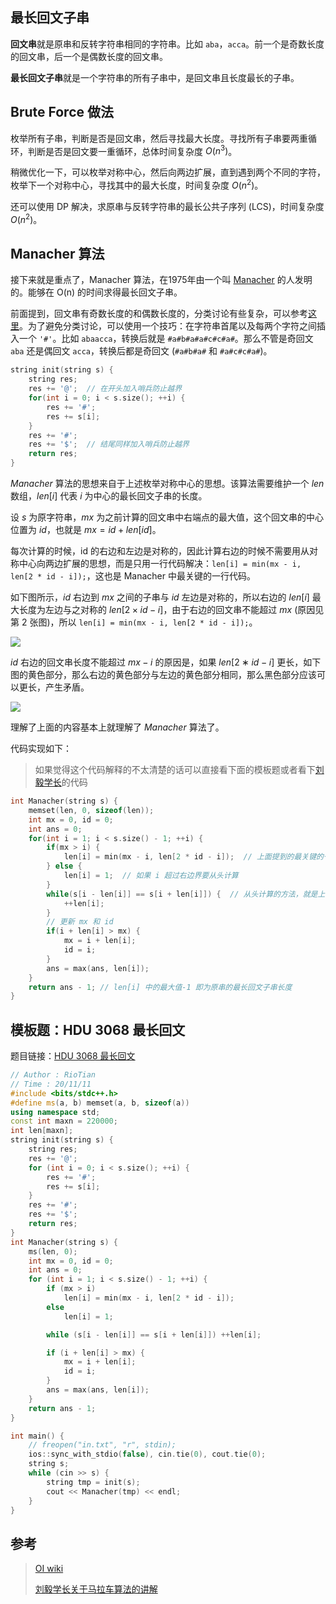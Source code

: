 ## 最长回文子串

**回文串**就是原串和反转字符串相同的字符串。比如 `aba`，`acca`。前一个是奇数长度的回文串，后一个是偶数长度的回文串。

**最长回文子串**就是一个字符串的所有子串中，是回文串且长度最长的子串。



## Brute Force 做法

枚举所有子串，判断是否是回文串，然后寻找最大长度。寻找所有子串要两重循环，判断是否是回文要一重循环，总体时间复杂度  $O(n^3)$。

稍微优化一下，可以枚举对称中心，然后向两边扩展，直到遇到两个不同的字符，枚举下一个对称中心，寻找其中的最大长度，时间复杂度  $O(n^2)$。

还可以使用 DP 解决，求原串与反转字符串的最长公共子序列 (LCS)，时间复杂度 $O(n^2)$。

## Manacher 算法

接下来就是重点了，Manacher 算法，在1975年由一个叫 [Manacher](https://en.wikipedia.org/wiki/Longest_palindromic_substring#CITEREFManacher1975) 的人发明的。能够在 O(n) 的时间求得最长回文子串。

前面提到，回文串有奇数长度的和偶数长度的，分类讨论有些复杂，可以参考[这里](https://oi-wiki.org/string/manacher/)。为了避免分类讨论，可以使用一个技巧：在字符串首尾以及每两个字符之间插入一个 `'#'`。比如 `abaacca`，转换后就是 `#a#b#a#a#c#c#a#`。那么不管是奇回文 `aba` 还是偶回文 `acca`，转换后都是奇回文 (`#a#b#a#` 和 `#a#c#c#a#`)。

```cpp
string init(string s) {
    string res;
    res += '@';  // 在开头加入哨兵防止越界
    for(int i = 0; i < s.size(); ++i) {
        res += '#';
        res += s[i];
    }
    res += '#';
    res += '$';  // 结尾同样加入哨兵防止越界
    return res;
}
```

$Manacher$ 算法的思想来自于上述枚举对称中心的思想。该算法需要维护一个 $len$ 数组，$len[i]$ 代表 $i$ 为中心的最长回文子串的长度。

设 $s$ 为原字符串，$mx$ 为之前计算的回文串中右端点的最大值，这个回文串的中心位置为 $id$，也就是 $mx=id+len[id]$。

每次计算的时候，id 的右边和左边是对称的，因此计算右边的时候不需要用从对称中心向两边扩展的思想，而是只用一行代码解决：`len[i] = min(mx - i, len[2 * id - i]);`，这也是 Manacher 中最关键的一行代码。

如下图所示，$id$ 右边到 $mx$ 之间的子串与 $id$ 左边是对称的，所以右边的 $len[i]$ 最大长度为左边与之对称的 $len[2×id−i]$，由于右边的回文串不能超过 $mx$ (原因见第 2 张图)，所以 `len[i] = min(mx - i, len[2 * id - i]);`。

![](https://cdn.jsdelivr.net/gh/Kanna-jiahe/blogimage/img/20201111131324.png)

$id$ 右边的回文串长度不能超过 $mx−i$ 的原因是，如果 $len[2∗id−i]$ 更长，如下图的黄色部分，那么右边的黄色部分与左边的黄色部分相同，那么黑色部分应该可以更长，产生矛盾。

![](https://cdn.jsdelivr.net/gh/Kanna-jiahe/blogimage/img/20201111131457.png)

理解了上面的内容基本上就理解了 $Manacher$ 算法了。

代码实现如下：

> 如果觉得这个代码解释的不太清楚的话可以直接看下面的模板题或者看下[刘毅学长](https://www.cnblogs.com/RioTian/articles/12821580.html#%E4%BB%A3%E7%A0%81)的代码

```cpp
int Manacher(string s) {
    memset(len, 0, sizeof(len));
    int mx = 0, id = 0;
    int ans = 0;
    for(int i = 1; i < s.size() - 1; ++i) {
        if(mx > i) {
            len[i] = min(mx - i, len[2 * id - i]);  // 上面提到的最关键的一行代码
        } else {
            len[i] = 1;  // 如果 i 超过右边界要从头计算
        }
        while(s[i - len[i]] == s[i + len[i]]) {  // 从头计算的方法，就是上面提到的从中心向两边扩展
            ++len[i];
        }
        // 更新 mx 和 id
        if(i + len[i] > mx) {
            mx = i + len[i]; 
            id = i;
        }
        ans = max(ans, len[i]);
    }
    return ans - 1; // len[i] 中的最大值-1 即为原串的最长回文子串长度 
}
```

## 模板题：HDU 3068 最长回文

题目链接：[HDU 3068 最长回文](http://acm.hdu.edu.cn/showproblem.php?pid=3068)

```cpp
// Author : RioTian
// Time : 20/11/11
#include <bits/stdc++.h>
#define ms(a, b) memset(a, b, sizeof(a))
using namespace std;
const int maxn = 220000;
int len[maxn];
string init(string s) {
    string res;
    res += '@';
    for (int i = 0; i < s.size(); ++i) {
        res += '#';
        res += s[i];
    }
    res += '#';
    res += '$';
    return res;
}
int Manacher(string s) {
    ms(len, 0);
    int mx = 0, id = 0;
    int ans = 0;
    for (int i = 1; i < s.size() - 1; ++i) {
        if (mx > i)
            len[i] = min(mx - i, len[2 * id - i]);
        else
            len[i] = 1;

        while (s[i - len[i]] == s[i + len[i]]) ++len[i];

        if (i + len[i] > mx) {
            mx = i + len[i];
            id = i;
        }
        ans = max(ans, len[i]);
    }
    return ans - 1;
}

int main() {
    // freopen("in.txt", "r", stdin);
    ios::sync_with_stdio(false), cin.tie(0), cout.tie(0);
    string s;
    while (cin >> s) {
        string tmp = init(s);
        cout << Manacher(tmp) << endl;
    }
}
```

## 参考

> [OI wiki](https://oi-wiki.org/string/manacher/)
>
> [刘毅学长关于马拉车算法的讲解](https://www.cnblogs.com/RioTian/articles/12821580.html)

